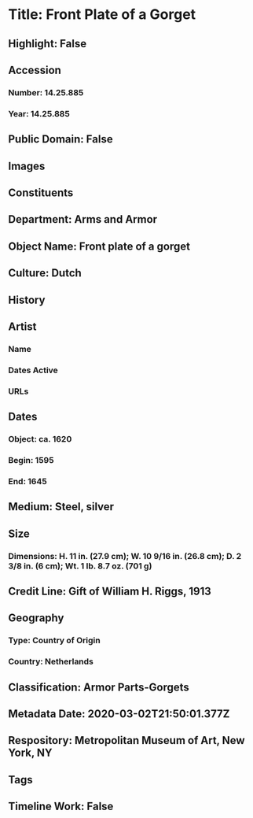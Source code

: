 # Title: Front Plate of a Gorget
## Highlight: False
## Accession
### Number: 14.25.885
### Year: 14.25.885
## Public Domain: False
## Images
## Constituents
## Department: Arms and Armor
## Object Name: Front plate of a gorget
## Culture: Dutch
## History
## Artist
### Name
### Dates Active
### URLs
## Dates
### Object: ca. 1620
### Begin: 1595
### End: 1645
## Medium: Steel, silver
## Size
### Dimensions: H. 11 in. (27.9 cm); W. 10 9/16 in. (26.8 cm); D. 2 3/8 in. (6 cm); Wt. 1 lb. 8.7 oz. (701 g)
## Credit Line: Gift of William H. Riggs, 1913
## Geography
### Type: Country of Origin
### Country: Netherlands
## Classification: Armor Parts-Gorgets
## Metadata Date: 2020-03-02T21:50:01.377Z
## Respository: Metropolitan Museum of Art, New York, NY
## Tags
## Timeline Work: False